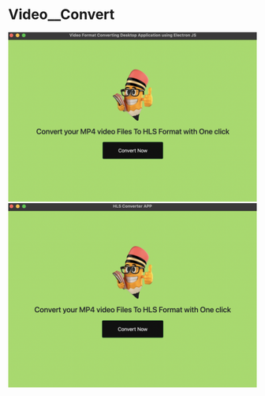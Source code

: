 # Video__Convert
 ![](images/Screen%20Shot%202021-12-19%20at%203.08.36%20AM.png)
![](images/convert.png)
